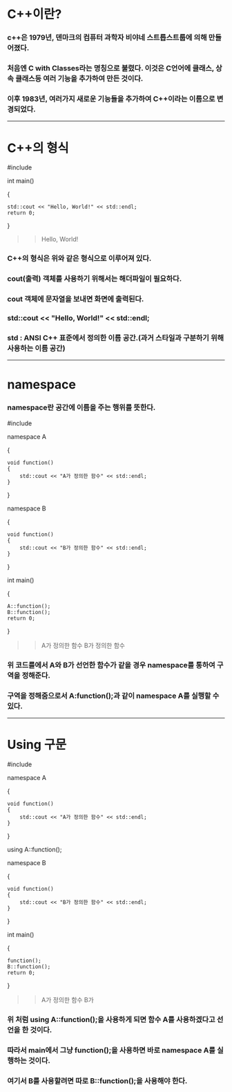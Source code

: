 # C++이란?
### c++은 1979년, 덴마크의 컴퓨터 과학자 비야네 스트롭스트룹에 의해 만들어졌다.
### 처음엔 C with Classes라는 명칭으로 불렸다. 이것은 C언어에 클래스, 상속 클래스등 여러 기능을 추가하여 만든 것이다.
### 이후 1983년, 여러가지 새로운 기능들을 추가하여 C++이라는 이름으로 변경되었다.
---
# C++의 형식
#include <iostream>

int main()

{

	std::cout << "Hello, World!" << std::endl;
	return 0;
}
>>Hello, World!

### C++의 형식은 위와 같은 형식으로 이루어져 있다.
### cout(출력) 객체를 사용하기 위해서는 <iostream> 해더파일이 필요하다.
### cout 객체에 문자열을 보내면 화면에 출력된다.
### std::cout << "Hello, World!" << std::endl;
### std : ANSI C++ 표준에서 정의한 이름 공간.(과거 스타일과 구분하기 위해 사용하는 이름 공간)
---
# namespace
### namespace란 공간에 이름을 주는 행위를 뜻한다.
#include <iostream>

namespace A

{

	void function()
	{
		std::cout << "A가 정의한 함수" << std::endl;
	}
}

namespace B 

{

	void function()
	{
		std::cout << "B가 정의한 함수" << std::endl;
	}
}

int main()

{

	A::function();
	B::function();
	return 0;
}
>> A가 정의한 함수
>> B가 정의한 함수

### 위 코드를에서 A와 B가 선언한 함수가 같을 경우 namespace를 통하여 구역을 정해준다.
### 구역을 정해줌으로서 A:function();과 같이 namespace A를 실행할 수 있다.
---
# Using 구문
#include <iostream>

namespace A

{

	void function()
	{
		std::cout << "A가 정의한 함수" << std::endl;
	}
}

using A::function();

namespace B 

{

	void function()
	{
		std::cout << "B가 정의한 함수" << std::endl;
	}
}

int main()

{

	function();
	B::function();
	return 0;
}
>> A가 정의한 함수
>> B가 
### 위 처럼 using A::function();을 사용하게 되면 함수 A를 사용하겠다고 선언을 한 것이다.
### 따라서 main에서 그냥 function();을 사용하면 바로 namespace A를 실행하는 것이다.
### 여기서 B를 사용할려면 따로 B::function();을 사용해야 한다.

